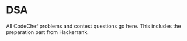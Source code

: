 # DSA
All CodeChef problems and contest questions go here.
This includes the preparation part from Hackerrank.

